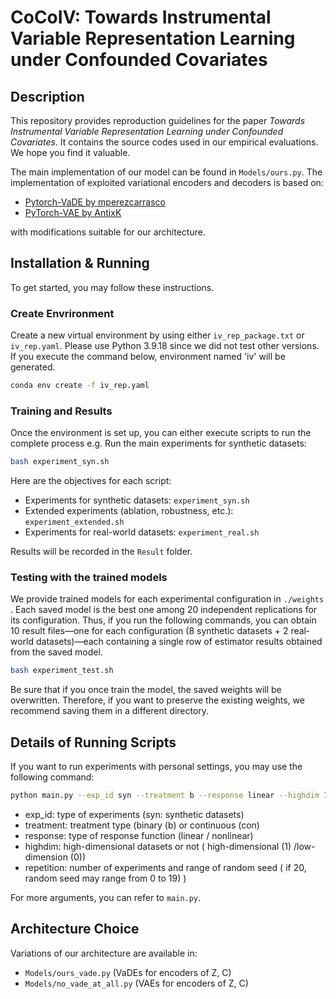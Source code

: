 # CoCoIV: Towards Instrumental Variable Representation Learning under Confounded Covariates

## Description
This repository provides reproduction guidelines for the paper *Towards Instrumental Variable Representation Learning under Confounded Covariates*. It contains the source codes used in our empirical evaluations. We hope you find it valuable.

The main implementation of our model can be found in `Models/ours.py`.
The implementation of exploited variational encoders and decoders is based on:
- [Pytorch-VaDE by mperezcarrasco](https://github.com/mperezcarrasco/Pytorch-VaDE)
- [PyTorch-VAE by AntixK](https://github.com/AntixK/PyTorch-VAE/tree/master)

with modifications suitable for our architecture.

## Installation & Running
To get started, you may follow these instructions.

### Create Envrironment
Create a new virtual environment by using either `iv_rep_package.txt` or `iv_rep.yaml`. Please use Python 3.9.18 since we did not test other versions. If you execute the command below, environment named 'iv' will be generated.
```bash
conda env create -f iv_rep.yaml
```
### Training and Results
Once the environment is set up, you can either execute scripts to run the complete process 
    e.g. Run the main experiments for synthetic datasets:
  ```bash
  bash experiment_syn.sh
  ```
Here are the objectives for each script:
- Experiments for synthetic datasets: `experiment_syn.sh`
- Extended experiments (ablation, robustness, etc.): `experiment_extended.sh`
- Experiments for real-world datasets: `experiment_real.sh`

Results will be recorded in the `Result` folder.


### Testing with the trained models
We provide trained models for each experimental configuration in `./weights `. Each saved model is the best one among 20 independent replications for its configuration. Thus, if you run the following commands, you can obtain 10 result files—one for each configuration (8 synthetic datasets + 2 real‐world datasets)—each containing a single row of estimator results obtained from the saved model.
```bash
bash experiment_test.sh
```
Be sure that if you once train the model, the saved weights will be overwritten. Therefore, if you want to preserve the existing weights, we recommend saving them in a different directory.

## Details of Running Scripts
If you want to run experiments with personal settings, you may use the following command:
```bash
python main.py --exp_id syn --treatment b --response linear --highdim 1 --repetition 20 
```
- exp_id: type of experiments (syn: synthetic datasets)
- treatment: treatment type (binary (b) or continuous (con) 
- response: type of response function (linear / nonlinear)
- highdim: high-dimensional datasets or not ( high-dimensional (1) /low-dimension (0))
- repetition: number of experiments and range of random seed ( if 20, random seed may range from 0 to 19) )

For more arguments, you can refer to `main.py`.



## Architecture Choice
Variations of our architecture are available in:
- `Models/ours_vade.py` (VaDEs for encoders of Z, C)
- `Models/no_vade_at_all.py` (VAEs for encoders of Z, C)

